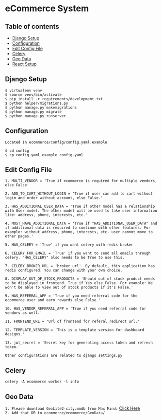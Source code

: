 # eCommerce System

## Table of contents

- [Django Setup](#django-setup)
- [Configuration](#configuration)
- [Edit Config File](#edit-config-file)
- [Celery](#celery)
- [Geo Data](#geo-data)
- [React Setup](https://github.com/shakyasaijal/commerce-fm)

## Django Setup

```
$ virtualenv venv
$ source venv/bin/activate
$ pip install -r requirements/development.txt
$ python helper/migrations.py
$ python manage.py makemigrations
$ python manage.py migrate
$ python manage.py runserver
```

## Configuration

`Located In ecommerce/config/config.yaml.example`

```
$ cd config
$ cp config.yaml.example config.yaml
```

## Edit Config File

`1. MULTI_VENDOR = 'True if ecommerce is required for multiple vendors, else False' `<br/>

`2. ADD_TO_CART_WITHOUT_LOGIN = 'True if user can add to cart without login and order without account, else False.' `<br/>

`3. HAS_ADDITIONAL_USER_DATA = 'True if other model has a relationship with User model. The other model will be used to take user information like: address, phone, interests, etc.' `<br/>

`4. MUST_HAVE_ADDITIONAL_DATA = 'True if "HAS_ADDITIONAL_USER_DATA" and if additional data is required to comtinue with other features. For example: without address, phone, interests, etc. user cannot move to other pages.' `<br/>

`5. HAS_CELERY = 'True' if you want celery with redis broker `<br/>

`6. CELERY_FOR_EMAIL = 'True' if you want to send all emails through celery. "HAS_CELERY" also needs to be True to use this. `<br/>

`7. CELERY_BROKER_URL = 'broker_url'. By default, this application has redis configured. You can change with your own choice. `<br/>

`8. DISPLAY_OUT_OF_STOCK_PRODUCTS = 'Should out of stock product needs to be displayed in frontend. True if Yes else False. For example: We won't be able to view out of stock products if it's False.' `<br/>

`9. HAS_REFERRAL_APP = 'True if you need referral code for the ecommerce user and earn rewards else False.'` <br/>

`10. HAS_VENDOR_REFERRAL_APP = 'True if you need referral code for vendors as well.' ` <br/>

`11. FRONTEND_URL = 'Url of frontend for referal redirect url.' `<br/>

`12. TEMPLATE_VERSION = 'This is a template version for dashboard designs.' `<br/>

`13. jwt_secret = 'Secret key for generating access token and refresh token.' `<br/>

`Other configurations are related to django settings.py`

## Celery

`celery -A ecommerce worker -l info`

## Geo Data

`1. Please download GeoLite2-city.mmdb from Max Mind:` [Click Here](https://www.maxmind.com/en/home)<br/>
`2. Add that DB to ecommerce/ecommerce/GeoData/`
